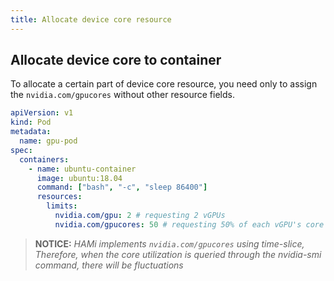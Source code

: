 ```yaml
---
title: Allocate device core resource
---
```


## Allocate device core to container

To allocate a certain part of device core resource, you need only to assign the `nvidia.com/gpucores` without other resource fields.

```yaml
apiVersion: v1
kind: Pod
metadata:
  name: gpu-pod
spec:
  containers:
    - name: ubuntu-container
      image: ubuntu:18.04
      command: ["bash", "-c", "sleep 86400"]
      resources:
        limits:
          nvidia.com/gpu: 2 # requesting 2 vGPUs
          nvidia.com/gpucores: 50 # requesting 50% of each vGPU's core resources
```

> **NOTICE:** *HAMi implements `nvidia.com/gpucores` using time-slice, Therefore, when the core utilization is queried through the nvidia-smi command, there will be fluctuations*